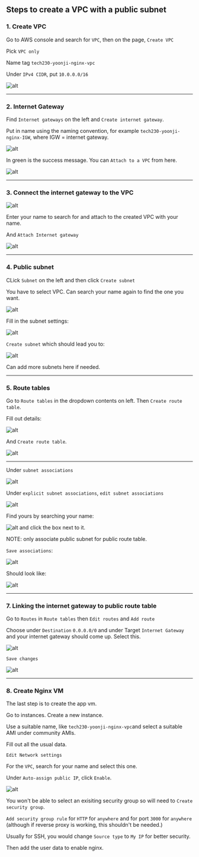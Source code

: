 ## Steps to create a VPC with a public subnet

### 1. Create VPC

Go to AWS console and search for `VPC`, then on the page, `Create VPC`

Pick `VPC only`

Name tag `tech230-yoonji-nginx-vpc`

Under `IPv4 CIDR`, put `10.0.0.0/16`

![alt](createvpn.png)

----

### 2. Internet Gateway

Find `Internet gateways` on the left and `Create internet gateway`.

Put in name using the naming convention, for example `tech230-yoonji-nginx-IGW`, where IGW = internet gateway.

![alt](gateway.png)

In green is the success message.  You can `Attach to a VPC` from here.

![alt](igwcreated.png)

----

### 3. Connect the internet gateway to the VPC

![alt](attach.png)

Enter your name to search for and attach to the created VPC with your name.

<!-- ![alt](attachtovpc.png) -->

And `Attach Internet gateway`

![alt](igwsuccess.png)

----

### 4. Public subnet

CLick `Subnet` on the left and then click `Create subnet`

You have to select VPC. Can search your name again to find the one you want.

![alt](createsubnet.png)

Fill in the subnet settings:

![alt](subnetsettings.png)

`Create subnet` which should lead you to:

![alt](subnetsuccess.png)

Can add more subnets here if needed.

----

### 5. Route tables

Go to `Route tables` in the dropdown contents on left. Then `Create route table`.

Fill out details:

![alt](createroutetable.png)

And `Create route table`.

![alt](routetablesuccess.png)

----

Under `subnet associations`

![alt](subnetassociate.png)

Under `explicit subnet associations`, `edit subnet associations`

![alt](editsubnetassociate.png)

Find yours by searching your name:

![alt](mysubnet.png) and click the box next to it.

NOTE: only associate public subnet for public route table.

`Save associations`:

![alt](subnetsuccess.png)

Should look like:

![alt](sub.png)

----

### 7. Linking the internet gateway to public route table

Go to `Routes` in `Route tables` then `Edit routes` and `Add route`

Choose under `Destination` `0.0.0.0/0` and under Target `Internet Gateway` and your internet gateway should come up. Select this.

![alt](editroutes.png)

`Save changes`

![alt](updateroute.png)

----

### 8. Create Nginx VM

The last step is to create the app vm.

Go to instances.  Create a new instance.

Use a suitable name, like `tech230-yoonji-nginx-vpc`and select a suitable AMI under community AMIs.

Fill out all the usual data.

`Edit Network settings`

For the `VPC`, search for your name and select this one.

Under `Auto-assign public IP`, click `Enable`.

![alt](net.png)

You won't be able to select an exisiting security group so will need to `Create security group`.

`Add security group rule` for `HTTP` for `anywhere` and for port `3000` for `anywhere` (although if reverse proxy is working, this shouldn't be needed.)

Usually for SSH, you would change `Source type` to `My IP` for better security.

Then add the user data to enable nginx.